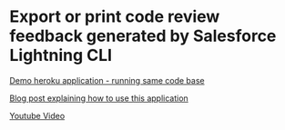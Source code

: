 # Export or print code review feedback generated by Salesforce Lightning CLI

[Demo heroku application - running same code base](https://cli-report.herokuapp.com/index.html)

[Blog post explaining how to use this application](http://www.jitendrazaa.com/blog/salesforce/export-or-print-code-review-feedback-generated-by-salesforce-lightning-cli/)

[Youtube Video](https://www.youtube.com/watch?v=33dFiTa1-w4)
